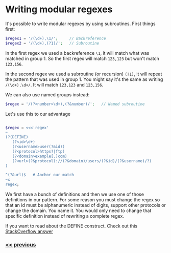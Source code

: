 # Writing modular regexes

It's possible to write modular regexes by using subroutines. First things first:
```php
$regex1 = '/(\d+),\1/';     // Backreference
$regex2 = '/(\d+),(?1)/';   // Subroutine
```

In the first regex we used a backreference `\1`, it will match what was matched in group 1. So the first regex will match `123,123` but won't match `123,156`.

In the second regex we used a subroutine (or recursion) `(?1)`, it will repeat the pattern that was used in group 1. You might say it's the same as writing `/(\d+),\d+/`. It will match `123,123` and `123,156`.

We can also use named groups instead:
```php
$regex = '/(?<number>\d+),(?&number)/';   // Named subroutine
```

Let's use this to our advantage
```php

$regex = <<<'regex'
~
(?(DEFINE)
   (?<id>\d+)
   (?<username>user(?&id))
   (?<protocol>https?|ftp)
   (?<domain>example[.]com)
   (?<url>(?&protocol)://(?&domain)/users/(?&id)/(?&username)/?)
)

^(?&url)$   # Anchor our match
~x
regex;
```

We first have a bunch of definitions and then we use one of those definitions in our pattern. For some reason you must change the regex so that an id must be alphanumeric instead of digits, support other protocols or change the domain. You name it. You would only need to change that specific definition instead of rewriting a complete regex.

If you want to read about the DEFINE construct. Check out this [StackOverflow answer](https://stackoverflow.com/a/18151617)



### [<< previous](06%20Escaping%20a%20backslash%20hell.md)